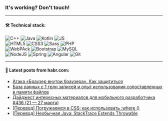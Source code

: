 ### It's working? Don't touch!

---

#### 🛠️ Technical stack:

![C++](https://img.shields.io/badge/C++-informational?logo=c%2B%2B&style=flat&logoColor=white&color=9C033A)
![Java](https://img.shields.io/badge/Java-informational?logo=java&style=flat&logoColor=white&color=007396)
![Kotlin](https://img.shields.io/badge/Kotlin-informational?logo=Kotlin&style=flat&logoColor=white&color=0095D5)
![JS](https://img.shields.io/badge/JS-informational?logo=javaScript&style=flat&logoColor=black&color=F7Df1E) <br>
![HTML5](https://img.shields.io/badge/HTML5-informational?logo=html5&style=flat&logoColor=white&color=E34F26)
![CSS3](https://img.shields.io/badge/CSS3-informational?logo=css3&style=flat&logoColor=white&color=157286)
![Sass](https://img.shields.io/badge/Saas-informational?logo=sass&style=flat&logoColor=white&color=hotpink)
![PHP](https://img.shields.io/badge/PHP-informational?logo=php&style=flat&logoColor=white&color=777BB4) <br>
![WebPAck](https://img.shields.io/badge/WebPack-informational?logo=webPack&style=flat&logoColor=white&color=FF6F00)
![Bootstrap](https://img.shields.io/badge/Bootstrap-informational?logo=Bootstrap&style=flat&logoColor=white&color=7952B3)
![MySQL](https://img.shields.io/badge/MySQL-informational?logo=MySQL&style=flat&logoColor=white&color=00f) <br>
![NodeJS](https://img.shields.io/badge/NodeJS-informational?logo=node.js&style=flat&logoColor=white&color=43853D)
![Spring](https://img.shields.io/badge/Spring-informational?logo=Spring&style=flat&logoColor=white&color=0A9EDC)
![Angular](https://img.shields.io/badge/Vue-informational?logo=vue.js&style=flat&logoColor=white&color=red)
![Git](https://img.shields.io/badge/Git-informational?logo=git&style=flat&logoColor=white&color=darkorange)

___

#### 💬 Latest posts from habr.com:

<!-- BLOG-POST-LIST:START -->
- [Атака «Браузер внутри браузера». Как защититься](https://habr.com/ru/post/657679/?utm_source=habrahabr&utm_medium=rss&utm_campaign=657679)
- [База данных с 1 трлн записей и опыт использования сопоставленных в памяти файлов](https://habr.com/ru/post/657675/?utm_source=habrahabr&utm_medium=rss&utm_campaign=657675)
- [Дайджест интересных материалов для мобильного разработчика #436 &lpar;21 — 27 марта&rpar;](https://habr.com/ru/post/657665/?utm_source=habrahabr&utm_medium=rss&utm_campaign=657665)
- [[Перевод] Погружаемся в CSS: как использовать :where &lpar;&rpar;](https://habr.com/ru/post/657651/?utm_source=habrahabr&utm_medium=rss&utm_campaign=657651)
- [[Перевод] Необычная Java: StackTrace Extends Throwable](https://habr.com/ru/post/655259/?utm_source=habrahabr&utm_medium=rss&utm_campaign=655259)
<!-- BLOG-POST-LIST:END -->
